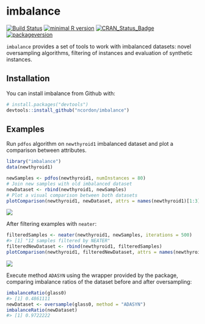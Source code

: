 
<!-- README.md is generated from README.Rmd. Please edit that file -->

# imbalance

[![Build
Status](https://travis-ci.org/ncordon/imbalance.svg?branch=master)](https://travis-ci.org/ncordon/imbalance)
[![minimal R
version](https://img.shields.io/badge/R%3E%3D-3.3.0-6666ff.svg)](https://cran.r-project.org/)
[![CRAN\_Status\_Badge](http://www.r-pkg.org/badges/version/imbalance)](https://cran.r-project.org/package=imbalance)
[![packageversion](https://img.shields.io/badge/Package%20version-1.0.1-orange.svg?style=flat-square)](https://github.com/ncordon/imbalance/commits/master)

`imbalance` provides a set of tools to work with imbalanced datasets:
novel oversampling algorithms, filtering of instances and evaluation of
synthetic instances.

## Installation

You can install imbalance from Github with:

``` r
# install.packages("devtools")
devtools::install_github("ncordon/imbalance")
```

## Examples

Run `pdfos` algorithm on `newthyroid1` imbalanced dataset and plot a
comparison between attributes.

``` r
library("imbalance")
data(newthyroid1)

newSamples <- pdfos(newthyroid1, numInstances = 80)
# Join new samples with old imbalanced dataset
newDataset <- rbind(newthyroid1, newSamples)
# Plot a visual comparison between both datasets
plotComparison(newthyroid1, newDataset, attrs = names(newthyroid1)[1:3], cols = 2, classAttr = "Class")
```

![](README-example-pdfos-1.png)<!-- -->

After filtering examples with `neater`:

``` r
filteredSamples <- neater(newthyroid1, newSamples, iterations = 500)
#> [1] "12 samples filtered by NEATER"
filteredNewDataset <- rbind(newthyroid1, filteredSamples)
plotComparison(newthyroid1, filteredNewDataset, attrs = names(newthyroid1)[1:3])
```

![](README-example-neater-1.png)<!-- -->

Execute method `ADASYN` using the wrapper provided by the package,
comparing imbalance ratios of the dataset before and after oversampling:

``` r
imbalanceRatio(glass0)
#> [1] 0.4861111
newDataset <- oversample(glass0, method = "ADASYN")
imbalanceRatio(newDataset)
#> [1] 0.9722222
```
